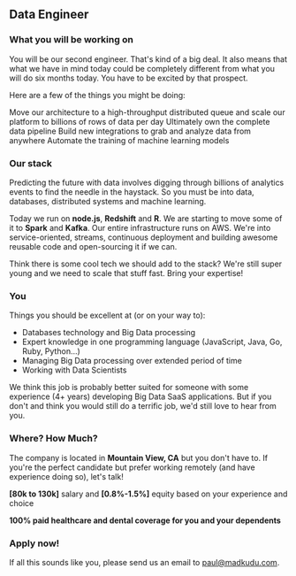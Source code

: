 ## Data Engineer

### What you will be working on
You will be our second engineer. That's kind of a big deal. It also means that what we have in mind today could be completely different from what you will do six months today. You have to be excited by that prospect.

Here are a few of the things you might be doing:

Move our architecture to a high-throughput distributed queue and scale our platform to billions of rows of data per day
Ultimately own the complete data pipeline
Build new integrations to grab and analyze data from anywhere
Automate the training of machine learning models

### Our stack

Predicting the future with data involves digging through billions of analytics events to find the needle in the haystack. So you must be into data, databases, distributed systems and machine learning.

Today we run on **node.js**, **Redshift** and **R**. We are starting to move some of it to **Spark** and **Kafka**. Our entire infrastructure runs on AWS. We're into service-oriented, streams, continuous deployment and building awesome reusable code and open-sourcing it if we can.

Think there is some cool tech we should add to the stack? We're still super young and we need to scale that stuff fast. Bring your expertise!

### You
Things you should be excellent at (or on your way to):

* Databases technology and Big Data processing
* Expert knowledge in one programming language (JavaScript, Java, Go, Ruby, Python...)
* Managing Big Data processing over extended period of time
* Working with Data Scientists

We think this job is probably better suited for someone with some experience (4+ years) developing Big Data SaaS applications. But if you don't and think you would still do a terrific job, we'd still love to hear from you.

### Where? How Much?
The company is located in **Mountain View, CA** but you don't have to. If you're the perfect candidate but prefer working remotely (and have experience doing so), let's talk!

**[80k to 130k]** salary and **[0.8%-1.5%]** equity based on your experience and choice

**100% paid healthcare and dental coverage for you and your dependents**

### Apply now!

If all this sounds like you, please send us an email to [paul@madkudu.com](mailto:paul@madkudu.com).
